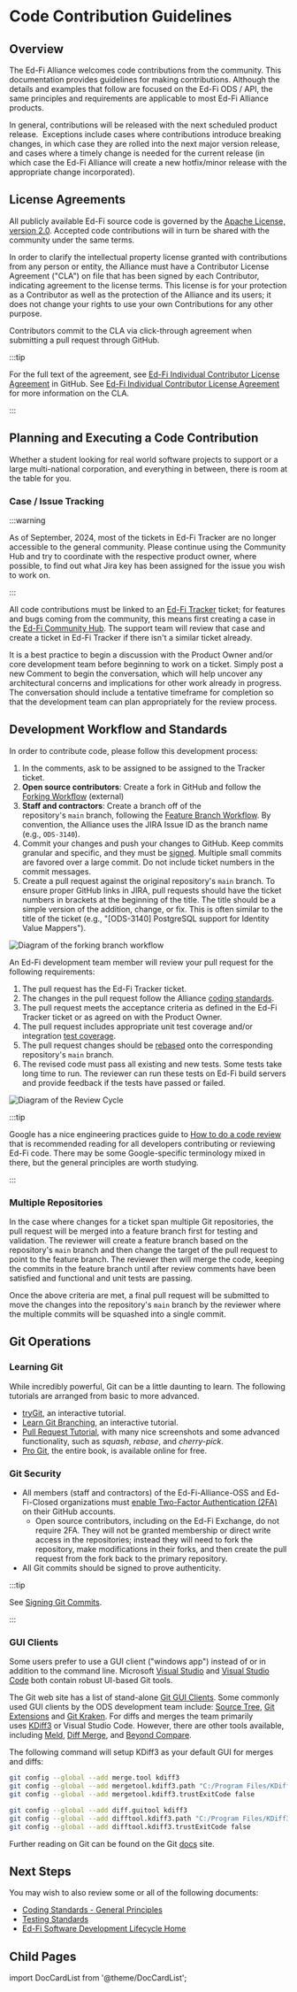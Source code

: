 # Code Contribution Guidelines

## Overview

The Ed-Fi Alliance welcomes code contributions from the community. This
documentation provides guidelines for making contributions. Although the details
and examples that follow are focused on the Ed-Fi ODS / API, the same principles
and requirements are applicable to most Ed-Fi Alliance products.

In general, contributions will be released with the next scheduled product
release.  Exceptions include cases where contributions introduce breaking
changes, in which case they are rolled into the next major version release, and
cases where a timely change is needed for the current release (in which case the
Ed-Fi Alliance will create a new hotfix/minor release with the appropriate
change incorporated).

## License Agreements

All publicly available Ed-Fi source code is governed by the
[Apache License, version 2.0](https://www.apache.org/licenses/LICENSE-2.0).
Accepted code contributions will in turn be shared with the community under the
same terms.

In order to clarify the intellectual property license granted with contributions
from any person or entity, the Alliance must have a Contributor License
Agreement ("CLA") on file that has been signed by each Contributor, indicating
agreement to the license terms. This license is for your protection as a
Contributor as well as the protection of the Alliance and its users; it does not
change your rights to use your own Contributions for any other purpose.

Contributors commit to the CLA via click-through agreement when submitting a
pull request through GitHub.

:::tip

For the full text of the agreement,
see [Ed-Fi Individual Contributor License Agreement](../source-code-control-policy/)
in GitHub.
See [Ed-Fi Individual Contributor License Agreement](../source-code-control-policy/ed-fi-contributors-license-agreement)
for more information on the CLA.

:::

## Planning and Executing a Code Contribution

Whether a student looking for real world software projects to support or a large
multi-national corporation, and everything in between, there is room at the
table for you.

### Case / Issue Tracking

:::warning

As of September, 2024, most of the tickets in Ed-Fi Tracker are no longer
accessible to the general community. Please continue using the Community Hub and
try to coordinate with the respective product owner, where possible, to find out
what Jira key has been assigned for the issue you wish to work on.

:::

All code contributions must be linked to
an [Ed-Fi Tracker](https://tracker.ed-fi.org) ticket; for features and bugs
coming from the community, this means first creating a case in
the [Ed-Fi Community Hub](https://community.ed-fi.org). The support team will
review that case and create a ticket in Ed-Fi Tracker if there isn't a similar
ticket already.

It is a best practice to begin a discussion with the Product Owner and/or core
development team before beginning to work on a ticket. Simply post a new Comment
to begin the conversation, which will help uncover any architectural concerns
and implications for other work already in progress. The conversation should
include a tentative timeframe for completion so that the development team can
plan appropriately for the review process.

## Development Workflow and Standards

In order to contribute code, please follow this development process:

1. In the comments, ask to be assigned to be assigned to the Tracker ticket.
2. **Open source contributors**: Create a fork in GitHub and follow the
   [Forking Workflow](https://www.atlassian.com/git/tutorials/comparing-workflows/forking-workflow)
   (external)
3. **Staff and contractors**: Create a branch off of the
   repository's `main` branch, following the
   [Feature Branch Workflow](https://www.atlassian.com/git/tutorials/comparing-workflows/feature-branch-workflow). By
   convention, the Alliance uses the JIRA Issue ID as the branch name (e.g.,
   `ODS-3140`).
4. Commit your changes and push your changes to GitHub. Keep commits granular
   and specific, and they must be
   [signed](../source-code-control-policy/signing-git-commits). Multiple small
   commits are favored over a large commit. Do not include ticket numbers in the
   commit messages.
5. Create a pull request against the original repository's `main` branch. To
   ensure proper GitHub links in JIRA, pull requests should have the ticket
   numbers in brackets at the beginning of the title. The title should be a
   simple version of the addition, change, or fix. This is often similar to the
   title of the ticket (e.g., "\[ODS-3140\] PostgreSQL support for Identity
   Value Mappers").

![Diagram of the forking branch workflow](/img/sdlc/fork-branch-workflow.png)

An Ed-Fi development team member will review your pull request for the following
requirements:

1. The pull request has the Ed-Fi Tracker ticket.
2. The changes in the pull request follow the Alliance
   [coding standards](./coding-standards/).
3. The pull request meets the acceptance criteria as defined in the Ed-Fi
   Tracker ticket or as agreed on with the Product Owner.
4. The pull request includes appropriate unit test coverage and/or integration
   [test coverage](./testing-standards/).
5. The pull request changes should be
   [rebased](https://jeffkreeftmeijer.com/git-rebase/) onto the corresponding
   repository's `main` branch.
6. The revised code must pass all existing and new tests. Some tests take long
   time to run. The reviewer can run these tests on Ed-Fi build servers and
   provide feedback if the tests have passed or failed.

![Diagram of the Review Cycle](/img/sdlc/review-cycle.png)

:::tip

Google has a nice engineering practices guide to
[How to do a code review](https://google.github.io/eng-practices/review/reviewer/)
that is recommended reading for all developers contributing or reviewing Ed-Fi
code. There may be some Google-specific terminology mixed in there, but the
general principles are worth studying.

:::

### Multiple Repositories

In the case where changes for a ticket span multiple Git repositories, the pull
request will be merged into a feature branch first for testing and validation.
The reviewer will create a feature branch based on the
repository's `main` branch and then change the target of the pull request to
point to the feature branch. The reviewer then will merge the code, keeping the
commits in the feature branch until after review comments have been satisfied
and functional and unit tests are passing.

Once the above criteria are met, a final pull request will be submitted to move
the changes into the repository's `main` branch by the reviewer where the
multiple commits will be squashed into a single commit.

## Git Operations

### Learning Git

While incredibly powerful, Git can be a little daunting to learn. The following
tutorials are arranged from basic to more advanced.

* [tryGit](https://try.github.io/levels/1/challenges/1), an interactive
  tutorial.
* [Learn Git Branching](http://pcottle.github.io/learnGitBranching/), an
  interactive tutorial.
* [Pull Request Tutorial](https://github.com/yangsu/pull-request-tutorial), with
  many nice screenshots and some advanced functionality, such
  as _squash_, _rebase_, and _cherry-pick_.
* [Pro Git](https://git-scm.com/book/en/v2), the entire book, is available
  online for free.

### Git Security

* All members (staff and contractors) of the Ed-Fi-Alliance-OSS and Ed-Fi-Closed
  organizations must
  [enable Two-Factor Authentication (2FA)](https://docs.github.com/en/authentication/securing-your-account-with-two-factor-authentication-2fa)
  on their GitHub accounts.
  * Open source contributors, including on the Ed-Fi Exchange, do not require
    2FA. They will not be granted membership or direct write access in the
    repositories; instead they will need to fork the repository, make
    modifications in their forks, and then create the pull request from the fork
    back to the primary repository.
* All Git commits should be signed to prove authenticity.

:::tip

See [Signing Git Commits](../source-code-control-policy/signing-git-commits.md).

:::

### GUI Clients

Some users prefer to use a GUI client ("windows app") instead of or in addition
to the command line. Microsoft
[Visual Studio](https://visualstudio.microsoft.com/) and
[Visual Studio Code](https://code.visualstudio.com/) both contain robust
UI-based Git tools.

The Git web site has a list of
stand-alone [Git GUI Clients](https://git-scm.com/downloads/guis). Some commonly
used GUI clients by the ODS development team
include: [Source Tree](https://www.sourcetreeapp.com/), [Git Extensions](https://gitextensions.github.io/) and [Git Kraken](https://www.gitkraken.com/).
For diffs and merges the team primarily
uses [KDiff3](http://kdiff3.sourceforge.net/) or Visual Studio Code. However,
there are other tools available,
including [Meld](http://meldmerge.org/), [Diff Merge](http://www.diffmerge.net/),
and [Beyond Compare](https://www.scootersoftware.com/download.php).

The following command will setup KDiff3 as your default GUI for merges and
diffs:

```bash
git config --global --add merge.tool kdiff3
git config --global --add mergetool.kdiff3.path "C:/Program Files/KDiff3/kdiff3.exe"
git config --global --add mergetool.kdiff3.trustExitCode false

git config --global --add diff.guitool kdiff3
git config --global --add difftool.kdiff3.path "C:/Program Files/KDiff3/kdiff3.exe"
git config --global --add difftool.kdiff3.trustExitCode false
```

Further reading on Git can be found on the
Git [docs](https://git-scm.com/docs) site.

## Next Steps

You may wish to also review some or all of the following documents:

* [Coding Standards - General Principles](./coding-standards)
* [Testing Standards](./testing-standards)
* [Ed-Fi Software Development Lifecycle Home](../)

## Child Pages

import DocCardList from '@theme/DocCardList';

<DocCardList />
